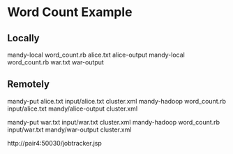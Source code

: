 Word Count Example
==================


Locally
-------

mandy-local word_count.rb alice.txt alice-output
mandy-local word_count.rb war.txt war-output


Remotely
--------

mandy-put alice.txt input/alice.txt cluster.xml
mandy-hadoop word_count.rb input/alice.txt mandy/alice-output cluster.xml

mandy-put war.txt input/war.txt cluster.xml
mandy-hadoop word_count.rb input/war.txt mandy/war-output cluster.xml


http://pair4:50030/jobtracker.jsp
